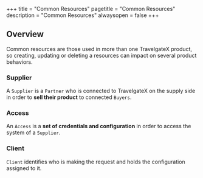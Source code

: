 +++
title = "Common Resources"
pagetitle = "Common Resources"
description = "Common Resources"
alwaysopen = false
+++

## Overview
Common resources are those used in more than one TravelgateX product, so creating, updating or deleting a resources can impact on several product behaviors.

### Supplier
 A `Supplier` is a `Partner` who is connected to TravelgateX on the supply side in order to **sell their product** to connected `Buyers`.

### Access
An `Access` is a **set of credentials and configuration** in order to access the system of a `Supplier`.

### Client
`Client` identifies who is making the request and holds the configuration assigned to it.
